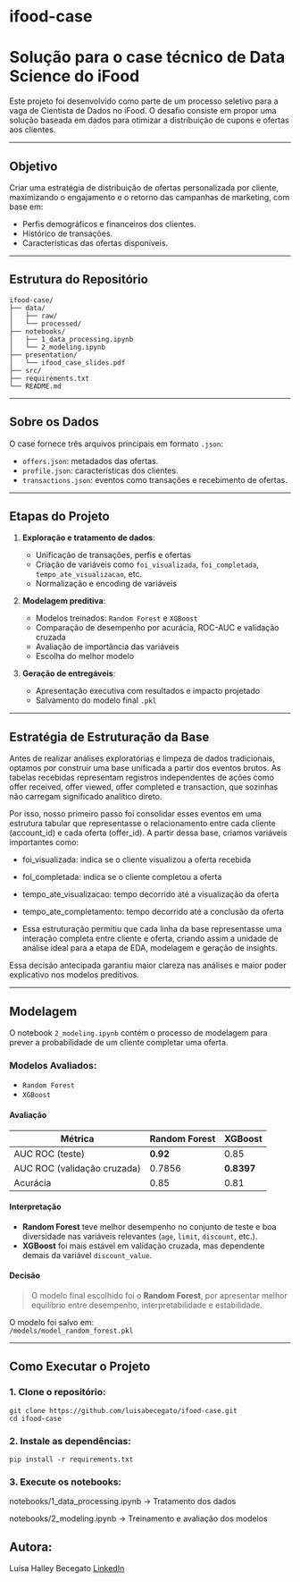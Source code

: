 # ifood-case
#  Solução para o case técnico de Data Science do iFood

Este projeto foi desenvolvido como parte de um processo seletivo para a vaga de Cientista de Dados no iFood. O desafio consiste em propor uma solução baseada em dados para otimizar a distribuição de cupons e ofertas aos clientes.

---

##  Objetivo

Criar uma estratégia de distribuição de ofertas personalizada por cliente, maximizando o engajamento e o retorno das campanhas de marketing, com base em:

- Perfis demográficos e financeiros dos clientes.
- Histórico de transações.
- Características das ofertas disponíveis.

---

##  Estrutura do Repositório

```
ifood-case/
├── data/
│   ├── raw/
│   └── processed/
├── notebooks/
│   ├── 1_data_processing.ipynb
│   └── 2_modeling.ipynb
├── presentation/
│   └── ifood_case_slides.pdf
├── src/
├── requirements.txt
└── README.md
```

---
##  Sobre os Dados

O case fornece três arquivos principais em formato `.json`:

- `offers.json`: metadados das ofertas.
- `profile.json`: características dos clientes.
- `transactions.json`: eventos como transações e recebimento de ofertas.

---

##  Etapas do Projeto

1. **Exploração e tratamento de dados**:
   - Unificação de transações, perfis e ofertas
   - Criação de variáveis como `foi_visualizada`, `foi_completada`, `tempo_ate_visualizacao`, etc.
   - Normalização e encoding de variáveis

2. **Modelagem preditiva**:
   - Modelos treinados: `Random Forest` e `XGBoost`
   - Comparação de desempenho por acurácia, ROC-AUC e validação cruzada
   - Avaliação de importância das variáveis
   - Escolha do melhor modelo

3. **Geração de entregáveis**:
   - Apresentação executiva com resultados e impacto projetado
   - Salvamento do modelo final `.pkl`

---

## Estratégia de Estruturação da Base

Antes de realizar análises exploratórias e limpeza de dados tradicionais, optamos por construir uma base unificada a partir dos eventos brutos. As tabelas recebidas representam registros independentes de ações como offer received, offer viewed, offer completed e transaction, que sozinhas não carregam significado analítico direto.

Por isso, nosso primeiro passo foi consolidar esses eventos em uma estrutura tabular que representasse o relacionamento entre cada cliente (account_id) e cada oferta (offer_id). A partir dessa base, criamos variáveis importantes como:

   - foi_visualizada: indica se o cliente visualizou a oferta recebida

   - foi_completada: indica se o cliente completou a oferta

   - tempo_ate_visualizacao: tempo decorrido até a visualização da oferta

   - tempo_ate_completamento: tempo decorrido até a conclusão da oferta

   - Essa estruturação permitiu que cada linha da base representasse uma interação completa entre cliente e oferta, criando assim a unidade de análise ideal para a etapa de EDA, modelagem e geração de insights.

Essa decisão antecipada garantiu maior clareza nas análises e maior poder explicativo nos modelos preditivos.

---

##  Modelagem

O notebook `2_modeling.ipynb` contém o processo de modelagem para prever a probabilidade de um cliente completar uma oferta.

### Modelos Avaliados:
- `Random Forest`
- `XGBoost`

####  Avaliação

| Métrica                      | Random Forest | XGBoost |
|-----------------------------|---------------|---------|
| AUC ROC (teste)             | **0.92**      | 0.85    |
| AUC ROC (validação cruzada) | 0.7856        | **0.8397** |
| Acurácia                    | 0.85          | 0.81    |

####  Interpretação

- **Random Forest** teve melhor desempenho no conjunto de teste e boa diversidade nas variáveis relevantes (`age`, `limit`, `discount`, etc.).
- **XGBoost** foi mais estável em validação cruzada, mas dependente demais da variável `discount_value`.

####  Decisão

> O modelo final escolhido foi o **Random Forest**, por apresentar melhor equilíbrio entre desempenho, interpretabilidade e estabilidade.

O modelo foi salvo em:  
`/models/model_random_forest.pkl`

---

## Como Executar o Projeto

### 1. Clone o repositório:

```
git clone https://github.com/luisabecegato/ifood-case.git
cd ifood-case
```
### 2. Instale as dependências:
```
pip install -r requirements.txt
```
### 3. Execute os notebooks:

notebooks/1_data_processing.ipynb → Tratamento dos dados

notebooks/2_modeling.ipynb → Treinamento e avaliação dos modelos

## Autora:
Luísa Halley Becegato
[LinkedIn](https://www.linkedin.com/in/halleybecegato/)


